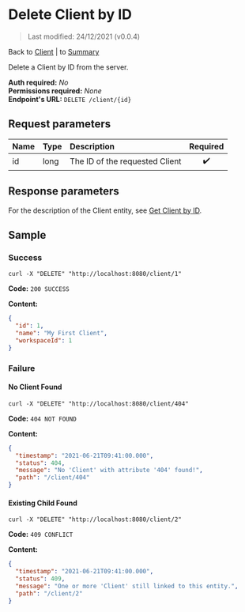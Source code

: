 # Delete Client by ID

> Last modified: 24/12/2021 (v0.0.4)

Back to [Client](../Client.md) | to [Summary](../../README.md)

Delete a Client by ID from the server.

**Auth required:** _No_  
**Permissions required:** _None_  
**Endpoint's URL:** `DELETE /client/{id}`

## Request parameters

| Name | Type | Description                    | Required |
|:-----|:-----|:-------------------------------|:--------:|
| id   | long | The ID of the requested Client |    ✔️    |

## Response parameters

For the description of the Client entity, see [Get Client by ID](Get-Client-by-ID.md).

## Sample

### Success

```shell
curl -X "DELETE" "http://localhost:8080/client/1"
```

**Code:** `200 SUCCESS`

**Content:**

```json
{
  "id": 1,
  "name": "My First Client",
  "workspaceId": 1
}
```

### Failure

#### No Client Found

```shell
curl -X "DELETE" "http://localhost:8080/client/404"
```

**Code:** `404 NOT FOUND`

**Content:**

```json
{
  "timestamp": "2021-06-21T09:41:00.000",
  "status": 404,
  "message": "No 'Client' with attribute '404' found!",
  "path": "/client/404"
}
```

#### Existing Child Found

```shell
curl -X "DELETE" "http://localhost:8080/client/2"
```

**Code:** `409 CONFLICT`

**Content:**

```json
{
  "timestamp": "2021-06-21T09:41:00.000",
  "status": 409,
  "message": "One or more 'Client' still linked to this entity.",
  "path": "/client/2"
}
```
